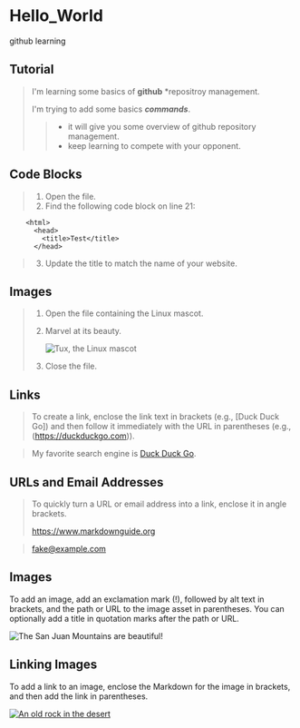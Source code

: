 # Hello_World
github learning

## Tutorial

> I'm learning some basics of **github** *repositroy management.
>
> I'm trying to add some basics ***commands***.
> > - it will give you some overview of github repository management.
> > - keep learning to compete with your opponent.

## Code Blocks

> 1. Open the file.
> 2. Find the following code block on line 21:

        <html>
          <head>
            <title>Test</title>
          </head>

> 3. Update the title to match the name of your website.


## Images

> 1. Open the file containing the Linux mascot.
> 2. Marvel at its beauty.
>
>    ![Tux, the Linux mascot](/assets/images/tux.png)
>
> 3. Close the file.

## Links

> To create a link, enclose the link text in brackets (e.g., [Duck Duck Go]) and then follow it immediately with the URL in parentheses (e.g., (https://duckduckgo.com)).

> My favorite search engine is [Duck Duck Go](https://duckduckgo.com).


## URLs and Email Addresses

> To quickly turn a URL or email address into a link, enclose it in angle brackets.
>
> <https://www.markdownguide.org>

 > <fake@example.com>

## Images

To add an image, add an exclamation mark (!), followed by alt text in brackets, and the path or URL to the image asset in parentheses. You can optionally add a title in quotation marks after the path or URL.

![The San Juan Mountains are beautiful!](https://digiwits.co/assets/uploads/2023/09/the-history-behind-the-apple-logo.jpg "Apple logo")


## Linking Images

To add a link to an image, enclose the Markdown for the image in brackets, and then add the link in parentheses.

[![An old rock in the desert]( https://duet-cdn.vox-cdn.com/thumbor/0x0:600x600/2400x2400/filters:focal(300x300:301x301):no_upscale():format(webp)/cdn.vox-cdn.com/uploads/chorus_asset/file/25028185/apple_scary_fast_logo.gif "Shiprock, New Mexico by Beau Rogers")](https://www.flickr.com/photos/beaurogers/31833779864/in/photolist-Qv3rFw-34mt9F-a9Cmfy-5Ha3Zi-9msKdv-o3hgjr-hWpUte-4WMsJ1-KUQ8N-deshUb-vssBD-6CQci6-8AFCiD-zsJWT-nNfsgB-dPDwZJ-bn9JGn-5HtSXY-6CUhAL-a4UTXB-ugPum-KUPSo-fBLNm-6CUmpy-4WMsc9-8a7D3T-83KJev-6CQ2bK-nNusHJ-a78rQH-nw3NvT-7aq2qf-8wwBso-3nNceh-ugSKP-4mh4kh-bbeeqH-a7biME-q3PtTf-brFpgb-cg38zw-bXMZc-nJPELD-f58Lmo-bXMYG-bz8AAi-bxNtNT-bXMYi-bXMY6-bXMYv)
